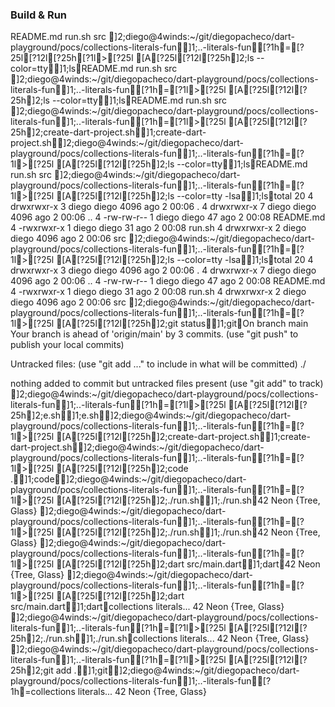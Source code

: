### Build & Run
README.md
run.sh
src
]2;diego@4winds:~/git/diegopacheco/dart-playground/pocs/collections-literals-fun]1;..-literals-fun[?1h=[?25l[?12l[?25h[?1l>[?25l
[A[?25l[?12l[?25h]2;ls --color=tty]1;lsREADME.md
run.sh
src
]2;diego@4winds:~/git/diegopacheco/dart-playground/pocs/collections-literals-fun]1;..-literals-fun[?1h=[?1l>[?25l
[A[?25l[?12l[?25h]2;ls --color=tty]1;lsREADME.md
run.sh
src
]2;diego@4winds:~/git/diegopacheco/dart-playground/pocs/collections-literals-fun]1;..-literals-fun[?1h=[?1l>[?25l
[A[?25l[?12l[?25h]2;create-dart-project.sh]1;create-dart-project.sh]2;diego@4winds:~/git/diegopacheco/dart-playground/pocs/collections-literals-fun]1;..-literals-fun[?1h=[?1l>[?25l
[A[?25l[?12l[?25h]2;ls --color=tty]1;lsREADME.md
run.sh
src
]2;diego@4winds:~/git/diegopacheco/dart-playground/pocs/collections-literals-fun]1;..-literals-fun[?1h=[?1l>[?25l
[A[?25l[?12l[?25h]2;ls --color=tty -lsa]1;lstotal 20
4 drwxrwxr-x 3 diego diego 4096 ago  2 00:06 .
4 drwxrwxr-x 7 diego diego 4096 ago  2 00:06 ..
4 -rw-rw-r-- 1 diego diego   47 ago  2 00:08 README.md
4 -rwxrwxr-x 1 diego diego   31 ago  2 00:08 run.sh
4 drwxrwxr-x 2 diego diego 4096 ago  2 00:06 src
]2;diego@4winds:~/git/diegopacheco/dart-playground/pocs/collections-literals-fun]1;..-literals-fun[?1h=[?1l>[?25l
[A[?25l[?12l[?25h]2;ls --color=tty -lsa]1;lstotal 20
4 drwxrwxr-x 3 diego diego 4096 ago  2 00:06 .
4 drwxrwxr-x 7 diego diego 4096 ago  2 00:06 ..
4 -rw-rw-r-- 1 diego diego   47 ago  2 00:08 README.md
4 -rwxrwxr-x 1 diego diego   31 ago  2 00:08 run.sh
4 drwxrwxr-x 2 diego diego 4096 ago  2 00:06 src
]2;diego@4winds:~/git/diegopacheco/dart-playground/pocs/collections-literals-fun]1;..-literals-fun[?1h=[?1l>[?25l
[A[?25l[?12l[?25h]2;git status]1;gitOn branch main
Your branch is ahead of 'origin/main' by 3 commits.
  (use "git push" to publish your local commits)

Untracked files:
  (use "git add <file>..." to include in what will be committed)
	./

nothing added to commit but untracked files present (use "git add" to track)
]2;diego@4winds:~/git/diegopacheco/dart-playground/pocs/collections-literals-fun]1;..-literals-fun[?1h=[?1l>[?25l
[A[?25l[?12l[?25h]2;e.sh]1;e.sh]2;diego@4winds:~/git/diegopacheco/dart-playground/pocs/collections-literals-fun]1;..-literals-fun[?1h=[?1l>[?25l
[A[?25l[?12l[?25h]2;create-dart-project.sh]1;create-dart-project.sh]2;diego@4winds:~/git/diegopacheco/dart-playground/pocs/collections-literals-fun]1;..-literals-fun[?1h=[?1l>[?25l
[A[?25l[?12l[?25h]2;code .]1;code]2;diego@4winds:~/git/diegopacheco/dart-playground/pocs/collections-literals-fun]1;..-literals-fun[?1h=[?1l>[?25l
[A[?25l[?12l[?25h]2;./run.sh]1;./run.sh42
Neon
{Tree, Glass}
]2;diego@4winds:~/git/diegopacheco/dart-playground/pocs/collections-literals-fun]1;..-literals-fun[?1h=[?1l>[?25l
[A[?25l[?12l[?25h]2;./run.sh]1;./run.sh42
Neon
{Tree, Glass}
]2;diego@4winds:~/git/diegopacheco/dart-playground/pocs/collections-literals-fun]1;..-literals-fun[?1h=[?1l>[?25l
[A[?25l[?12l[?25h]2;dart src/main.dart]1;dart42
Neon
{Tree, Glass}
]2;diego@4winds:~/git/diegopacheco/dart-playground/pocs/collections-literals-fun]1;..-literals-fun[?1h=[?1l>[?25l
[A[?25l[?12l[?25h]2;dart src/main.dart]1;dartcollections literals... 
42
Neon
{Tree, Glass}
]2;diego@4winds:~/git/diegopacheco/dart-playground/pocs/collections-literals-fun]1;..-literals-fun[?1h=[?1l>[?25l
[A[?25l[?12l[?25h]2;./run.sh]1;./run.shcollections literals... 
42
Neon
{Tree, Glass}
]2;diego@4winds:~/git/diegopacheco/dart-playground/pocs/collections-literals-fun]1;..-literals-fun[?1h=[?1l>[?25l
[A[?25l[?12l[?25h]2;git add .]1;git]2;diego@4winds:~/git/diegopacheco/dart-playground/pocs/collections-literals-fun]1;..-literals-fun[?1h=collections literals... 
42
Neon
{Tree, Glass}
